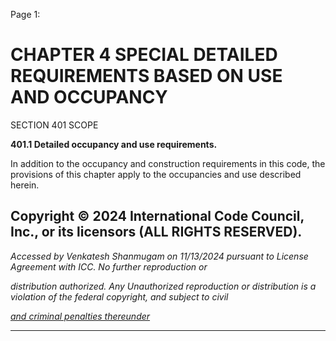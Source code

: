 Page 1:

# CHAPTER 4 SPECIAL DETAILED REQUIREMENTS BASED ON USE AND OCCUPANCY

 SECTION 401
 SCOPE

**401.1 Detailed occupancy and use requirements.**


In addition to the occupancy and construction requirements in this code, the provisions of this chapter apply to the
occupancies and use described herein.

## Copyright © 2024 International Code Council, Inc., or its licensors (ALL RIGHTS RESERVED).

_Accessed by Venkatesh Shanmugam on 11/13/2024 pursuant to License Agreement with ICC. No further reproduction or_

_distribution authorized. Any Unauthorized reproduction or distribution is a violation of the federal copyright, and subject to civil_

_[and criminal penalties thereunder](http://codes.iccsafe.org/content/VACC2021P1/chapter-4-special-detailed-requirements-based-on-use-and-occupancy#VACC2021P1_Ch04_Sec401)_


-----




